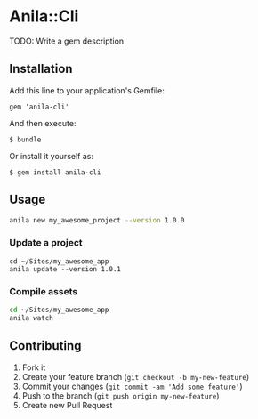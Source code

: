 # Anila::Cli

TODO: Write a gem description

## Installation

Add this line to your application's Gemfile:

    gem 'anila-cli'

And then execute:

    $ bundle

Or install it yourself as:

    $ gem install anila-cli

## Usage

```bash
anila new my_awesome_project --version 1.0.0
```

### Update a project
```
cd ~/Sites/my_awesome_app
anila update --version 1.0.1
```

### Compile assets

```bash
cd ~/Sites/my_awesome_app
anila watch
```

## Contributing

1. Fork it
2. Create your feature branch (`git checkout -b my-new-feature`)
3. Commit your changes (`git commit -am 'Add some feature'`)
4. Push to the branch (`git push origin my-new-feature`)
5. Create new Pull Request
